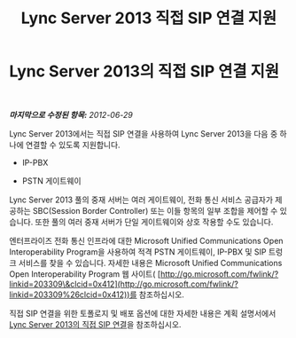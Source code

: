 ﻿---
title: Lync Server 2013 직접 SIP 연결 지원
TOCTitle: 직접 SIP 연결 지원
ms:assetid: 2107b5b1-b619-4c10-a7db-81d0b9c7f8bf
ms:mtpsurl: https://technet.microsoft.com/ko-kr/library/Gg398289(v=OCS.15)
ms:contentKeyID: 49303036
ms.date: 08/10/2015
mtps_version: v=OCS.15
ms.translationtype: HT
---

# Lync Server 2013의 직접 SIP 연결 지원

 

_**마지막으로 수정된 항목:** 2012-06-29_

Lync Server 2013에서는 직접 SIP 연결을 사용하여 Lync Server 2013을 다음 중 하나에 연결할 수 있도록 지원합니다.

  - IP-PBX

  - PSTN 게이트웨이

Lync Server 2013 풀의 중재 서버는 여러 게이트웨이, 전화 통신 서비스 공급자가 제공하는 SBC(Session Border Controller) 또는 이들 항목의 일부 조합을 제어할 수 있습니다. 또한 풀의 여러 중재 서버가 단일 게이트웨이와 상호 작용할 수도 있습니다.

엔터프라이즈 전화 통신 인프라에 대한 Microsoft Unified Communications Open Interoperability Program을 사용하여 적격 PSTN 게이트웨이, IP-PBX 및 SIP 트렁크 서비스를 찾을 수 있습니다. 자세한 내용은 Microsoft Unified Communications Open Interoperability Program 웹 사이트( [http://go.microsoft.com/fwlink/?linkid=203309\&clcid=0x412](http://go.microsoft.com/fwlink/?linkid=203309%26clcid=0x412))를 참조하십시오.

직접 SIP 연결을 위한 토폴로지 및 배포 옵션에 대한 자세한 내용은 계획 설명서에서 [Lync Server 2013의 직접 SIP 연결](lync-server-2013-direct-sip-connections.md)을 참조하십시오.

